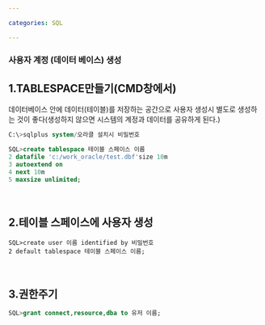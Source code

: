 ```yaml
---

categories: SQL

---
```




### 사용자 계정 (데이터 베이스) 생성

1.TABLESPACE만들기(CMD창에서)
---

데이터베이스 안에 데이터(테이블)를 저장하는 공간으로 사용자 생성시 별도로 생성하는 것이 좋다(생성하지 않으면 시스템의 계정과 데이터를 공유하게 된다.)

```sql
C:\>sqlplus system/오라클 설치시 비밀번호
```
```sql
SQL>create tablespace 테이블 스페이스 이름
2 datafile 'c:/work_oracle/test.dbf'size 10m
3 autoextend on
4 next 10m
5 maxsize unlimited;
```

 &nbsp;

2.테이블 스페이스에 사용자 생성
---

```
SQL>create user 이름 identified by 비밀번호
2 default tablespace 테이블 스페이스 이름;
```

 &nbsp; 

3.권한주기
---

```sql
SQL>grant connect,resource,dba to 유저 이름;
```











